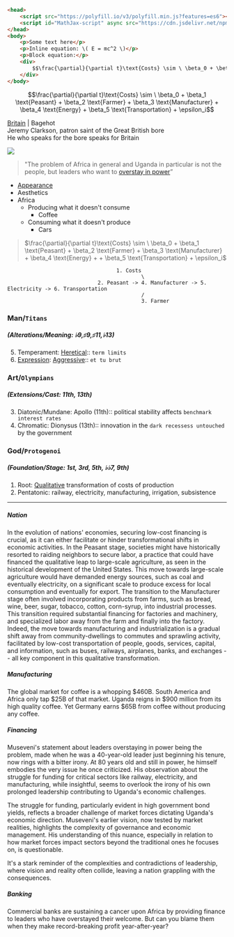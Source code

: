 ```html
<head>
    <script src="https://polyfill.io/v3/polyfill.min.js?features=es6"></script>
    <script id="MathJax-script" async src="https://cdn.jsdelivr.net/npm/mathjax@3/es5/tex-mml-chtml.js"></script>
</head>
<body>
    <p>Some text here</p>
    <p>Inline equation: \( E = mc^2 \)</p>
    <p>Block equation:</p>
    <div>
        $$\frac{\partial}{\partial t}\text{Costs} \sim \ \beta_0 + \beta_1 \text{Peasant} + \beta_2 \text{Farmer} + \beta_3 \text{Manufacturer} + \beta_4 \text{Energy} + \beta_5 \text{Transportation} + \epsilon_i$$
    </div>
</body>
```


  $$\frac{\partial}{\partial t}\text{Costs} \sim \ \beta_0 + \beta_1 \text{Peasant} + \beta_2 \text{Farmer} + \beta_3 \text{Manufacturer} + \beta_4 \text{Energy} + \beta_5 \text{Transportation} + \epsilon_i$$
        
[Britain](https://www.economist.com/britain/2024/05/01/jeremy-clarkson-patron-saint-of-the-great-british-bore) | Bagehot     
Jeremy Clarkson, patron saint of the Great British bore    
He who speaks for the bore speaks for Britain      

![](https://www.economist.com/cdn-cgi/image/width=1424,quality=80,format=auto/content-assets/images/20240405_BRD000.jpg)

> "The problem of Africa in general and Uganda in particular is not the people, but leaders who want to [overstay in power](https://twitter.com/NnamdiObasi/status/1350469369260859394)”

- [Appearance](https://www.youtube.com/watch?v=wPxEYsOUJzc)
- Aesthetics
- Africa
   - Producing what it doesn't consume
      - Coffee 
   - Consuming what it doesn't produce
      - Cars 

> $\frac{\partial}{\partial t}\text{Costs} \sim \ \beta_0 + \beta_1 \text{Peasant} + \beta_2 \text{Farmer} + \beta_3 \text{Manufacturer} + \beta_4 \text{Energy} + + \beta_5 \text{Transportation} + \epsilon_i$



 
                                       1. Costs
                                               \
                                 2. Peasant -> 4. Manufacturer -> 5. Electricity -> 6. Transportation
                                               /
                                               3. Farmer



### Man/`Titans`
##### (Alterations/Meaning: ♭9,♯9,♯11,♭13) 
5. Temperament: [Heretical](https://www.gutenberg.org/cache/epub/27458/pg27458-images.html):: `term limits`
6. [Expression](https://www.youtube.com/watch?v=e4Vp7Fpv5BI): [Aggressive](https://onlinelibrary.wiley.com/doi/full/10.1111/j.1600-6143.2011.03789.x):: `et tu brut`
### Art/`Olympians`
##### (Extensions/Cast: 11th, 13th)
3. Diatonic/Mundane: Apollo (11th):: political stability affects `benchmark interest rates`
4. Chromatic: Dionysus (13th):: innovation in the `dark recessess untouched` by the government
### God/`Protogenoi`  
##### (Foundation/Stage: 1st, 3rd, 5th, ♭♭7, 9th)
1. Root: [Qualitative](https://www.youtube.com/watch?v=585IMBb14Kg) transformation of costs of production
2. Pentatonic: railway, electricity, manufacturing, irrigation, subsistence 

---

##### Nation
In the evolution of nations' economies, securing low-cost financing is crucial, as it can either facilitate or hinder transformational shifts in economic activities. In the Peasant stage, societies might have historically resorted to raiding neighbors to secure labor, a practice that could have financed the qualitative leap to large-scale agriculture, as seen in the historical development of the United States. This move towards large-scale agriculture would have demanded energy sources, such as coal and eventually electricity, on a significant scale to produce excess for local consumption and eventually for export. The transition to the Manufacturer stage often involved incorporating products from farms, such as bread, wine, beer, sugar, tobacco, cotton, corn-syrup, into industrial processes. This transition required substantial financing for factories and machinery, and specialized labor away from the farm and finally into the factory. Indeed, the move towards manufacturing and industrialization is a gradual shift away from community-dwellings to commutes and sprawling activity, facilitated by low-cost transportation of people, goods, services, capital, and information, such as buses, railways, airplanes, banks, and exchanges -- all key component in this qualitative transformation.

##### Manufacturing
The global market for coffee is a whopping $460B. South America and Africa only tap $25B of that market. Uganda reigns in $900 million from its high quality coffee. Yet Germany earns $65B from coffee without producing any coffee.

##### Financing
Museveni's statement about leaders overstaying in power being the problem, made when he was a 40-year-old leader just beginning his tenure, now rings with a bitter irony. At 80 years old and still in power, he himself embodies the very issue he once criticized. His observation about the struggle for funding for critical sectors like railway, electricity, and manufacturing, while insightful, seems to overlook the irony of his own prolonged leadership contributing to Uganda's economic challenges.

The struggle for funding, particularly evident in high government bond yields, reflects a broader challenge of market forces dictating Uganda's economic direction. Museveni's earlier vision, now tested by market realities, highlights the complexity of governance and economic management. His understanding of this nuance, especially in relation to how market forces impact sectors beyond the traditional ones he focuses on, is questionable.

It's a stark reminder of the complexities and contradictions of leadership, where vision and reality often collide, leaving a nation grappling with the consequences.

##### Banking
Commercial banks are sustaining a cancer upon Africa by providing finance to leaders who have overstayed their welcome. But can you blame them when they make record-breaking profit year-after-year?

